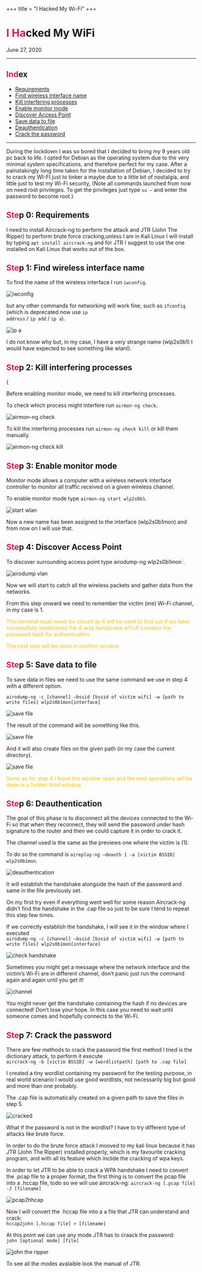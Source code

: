 +++
title =  "I Hacked My Wi-Fi"
+++

<h1> <span style="color:#da1953">I Ha</span>cked My WiFi </h1>

June 27, 2020

---

<h2> <span style="color:#da1953">Ind</span>ex </h2>

- [Requirements](#REQ)
- [Find wireless interface name](#INTFACENAME)
- [Kill interfering processes](#KILLINTFACEPROC)
- [Enable monitor mode](#ENMONMOD)
- [Discover Access Point](#DISCACCPOINT)
- [Save data to file](#SAVEFIL)
- [Deauthentication](#DEAUTH)
- [Crack the password](#CRACKPSW)

---

During the lockdown I was so bored that I decided to bring my 9 years old pc back to life. I opted for Debian as the operating system due to the very minimal system specifications, and therefore perfect for my case. After a painstakingly long time taken for the installation of Debian, I decided to try to crack my WI-FI just to tinker a maybe due to a little bit of nostalgia, and little just to test my Wi-Fi security, (Note all commands launched from now on need root privileges. To get the privileges just type `su –` and enter the password to become root.)

<h2 id=REQ> <span style="color:#da1953">Ste</span>p 0: Requirements </h2>

I need to install Aircrack-ng to perform the attack and JTR (John The Ripper) to perform brute force cracking,unless I am in Kali Linux I will install by typing `apt install aircrack-ng` and for JTR I suggest to use the one installed on Kali Linux that works out of the box.

<h2 id=INTFACENAME> <span style="color:#da1953">Ste</span>p 1: Find wireless interface name </h2>

To find the name of the wireless interface I run `iwconfig`.

![iwconfig](/ihackedmywifi/iwconfig.png)

but any other commands for networking will work fine, such as <code>ifconfig</code> (which is deprecated now use <code>ip address</code> / <code>ip add</code> / <code>ip a</code>).

![ip a](/ihackedmywifi/ipa.png)

I do not know why but, in my case, I have a very strange name (wlp2s0b1) I would have expected to see something like wlan0.

<h2 id=KILLINTFACEPROC> <span style="color:#da1953">Ste</span>p 2: Kill interfering processes </h2>{

Before enabling monitor mode, we need to kill interfering processes.

To check which process might interfere run `airmon-ng check`.

![airmon-ng check](/ihackedmywifi/check.png)

To kill the interfering processes run `airmon-ng check kill` or kill them manually.

![airmon-ng check kill](/ihackedmywifi/checkkill.png)

<h2 id=ENMONMOD> <span style="color:#da1953">Ste</span>p 3: Enable monitor mode </h2>

Monitor mode allows a computer with a wireless network interface controller to monitor all traffic received on a given wireless channel.

To enable monitor mode type `airmon-ng start wlp2s0b1`.

![start wlan](/ihackedmywifi/startwlan0.png)

Now a new name has been assigned to the interface (wlp2s0b1mon) and from now on I will use that.

<h2 id=DISCACCPOINT> <span style="color:#da1953">Ste</span>p 4: Discover Access Point </h2>

To discover surrounding access point type airodump-ng wlp2s0b1mon`.

![airodump vlan](/ihackedmywifi/airodumpvlan0.png)

Now we will start to catch all the wireless packets and gather data from the networks.

From this step onward we need to remember the victim (me) Wi-Fi channel, in my case is 1.

<span style="color:#FFC107">This terminal must never be closed as it will be used to find out if we have successfully established the 4-way handshake which contains the password hash for authentication.</span>

<span style="color:#FFC107">The next step will be done in another window.</span>

<h2 id=SAVEFIL> <span style="color:#da1953">Ste</span>p 5: Save data to file </h2>

To save data in files we need to use the same command we use in step 4 with a different option.

`airodump-ng -c [channel] –bssid [bssid of victim wifi] -w [path to write files] wlp2s0b1mon[interface]`

![save file](/ihackedmywifi/savefilecap.png)

The result of the command will be something like this.

![save file](/ihackedmywifi/safilecap1.png)

And it will also create files on the given path (in my case the current directory).

![save file](/ihackedmywifi/savefilecap2.png)

<span style="color:#FFC107">Same as for step 4 I leave the window open and the next operations will be done in a further third window.</span>

<h2 id=DEAUTH> <span style="color:#da1953">Ste</span>p 6: Deauthentication </h2>

The goal of this phase is to disconnect all the devices connected to the Wi-Fi so that when they reconnect, they will send the password under hash signature to the router and then we could capture it in order to crack it.

The channel used is the same as the previews one where the victim is (1).

To do so the command is `aireplay-ng –deauth 1 -a [victim BSSID] wlp2s0b1mon`.

![deauthentication](/ihackedmywifi/deauth1.png)

It will establish the handshake alongside the hash of the password and same in the file previously set.

On my first try even if everything went well for some reason Aircrack-ng didn’t find the handshake in the .cap file so just to be sure I tend to repeat this step few times.

If we correctly establish the handshake, I will see it in the window where I executed<br>
`airodump-ng -c [channel] –bssid [bssid of victim wifi] -w [path to write files] wlp2s0b1mon[interface]`

![check handshake](/ihackedmywifi/checkhandshake.png)

Sometimes you might get a message where the network interface and the victim’s Wi-Fi are in different channel, don’t panic just run the command again and again until you get it!

![channel](/ihackedmywifi/differentchannels.png)

You might never get the handshake containing the hash if no devices are connected! Don’t lose your hope. In this case you need to wait until someone comes and hopefully connects to the Wi-Fi.

<h2 id=CRACKPSW> <span style="color:#da1953">Ste</span>p 7: Crack the password </h2>

There are few methods to crack the password the first method I tried is the dictionary attack, to perform it execute<br>
`aircrack-ng -b [victim BSSID] -w [wordlistpath] [path to .cap file]`


I created a tiny wordlist containing my password for the testing purpose, in real world scenario I would use good wordlists, not necessarily big but good and more than one probably.

The .cap file is automatically created on a given path to save the files in step 5.

![cracked](/ihackedmywifi/cracked.png)

What if the password is not in the wordlist? I have to try different type of attacks like brute force.

In order to do the brute force attack I mooved to my kali linux because it has JTR (John The Ripper) installed properly, which is my favourite cracking	program, and with all its feature which inclide the cracking of wpa keys.	

In order to let JTR to be able to crack a WPA handshake I need to convert the .pcap file to a proper format, the first thing is to convert the pcap file into a .hccap file, todo so we will use aircrack-ng: `aircrack-ng [.pcap file] -J [filename]`

![pcap2hhcap](/ihackedmywifi/pcap2hccap.jpg)

Now I will convert the .hccap file into a a file that JTR can understand and crack:<br>
`hccap2john [.hccap file] > [filename]`

At this point we can use any mode JTR has to craack the password:<br>
`john [optional mode] [file]`

![john the ripper](/ihackedmywifi/jtr.jpg)

To see all the modes avalaible look the manual of JTR.
